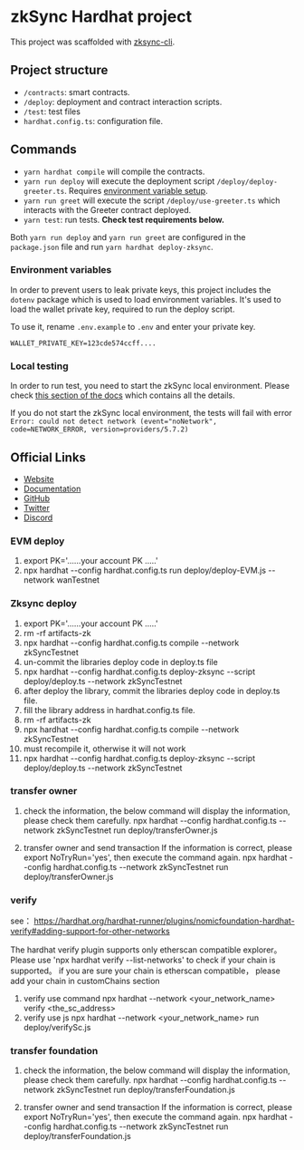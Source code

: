 # zkSync Hardhat project

This project was scaffolded with [zksync-cli](https://github.com/matter-labs/zksync-cli).

## Project structure

- `/contracts`: smart contracts.
- `/deploy`: deployment and contract interaction scripts.
- `/test`: test files
- `hardhat.config.ts`: configuration file.

## Commands

- `yarn hardhat compile` will compile the contracts.
- `yarn run deploy` will execute the deployment script `/deploy/deploy-greeter.ts`. Requires [environment variable setup](#environment-variables).
- `yarn run greet` will execute the script `/deploy/use-greeter.ts` which interacts with the Greeter contract deployed.
- `yarn test`: run tests. **Check test requirements below.**

Both `yarn run deploy` and `yarn run greet` are configured in the `package.json` file and run `yarn hardhat deploy-zksync`.

### Environment variables

In order to prevent users to leak private keys, this project includes the `dotenv` package which is used to load environment variables. It's used to load the wallet private key, required to run the deploy script.

To use it, rename `.env.example` to `.env` and enter your private key.

```
WALLET_PRIVATE_KEY=123cde574ccff....
```

### Local testing

In order to run test, you need to start the zkSync local environment. Please check [this section of the docs](https://v2-docs.zksync.io/api/hardhat/testing.html#prerequisites) which contains all the details.

If you do not start the zkSync local environment, the tests will fail with error `Error: could not detect network (event="noNetwork", code=NETWORK_ERROR, version=providers/5.7.2)`

## Official Links

- [Website](https://zksync.io/)
- [Documentation](https://v2-docs.zksync.io/dev/)
- [GitHub](https://github.com/matter-labs)
- [Twitter](https://twitter.com/zksync)
- [Discord](https://discord.gg/nMaPGrDDwk)

### EVM deploy
1. export PK='......your account PK .....'   
2. npx hardhat --config hardhat.config.ts   run deploy/deploy-EVM.js --network wanTestnet

### Zksync deploy
1. export PK='......your account PK .....'  
2. rm -rf artifacts-zk
3. npx hardhat --config hardhat.config.ts compile --network zkSyncTestnet
4. un-commit the libraries deploy code in deploy.ts file
5. npx hardhat --config hardhat.config.ts deploy-zksync --script deploy/deploy.ts --network zkSyncTestnet
6. after deploy the library, commit the libraries deploy code in deploy.ts file.
7. fill the library address in hardhat.config.ts file.
8. rm -rf artifacts-zk
9. npx hardhat --config hardhat.config.ts compile --network zkSyncTestnet
10. must recompile it, otherwise it will not work
11. npx hardhat --config hardhat.config.ts deploy-zksync --script deploy/deploy.ts --network zkSyncTestnet

### transfer owner

1. check the information, the below command will display the information, please check them carefully.
npx hardhat --config hardhat.config.ts --network zkSyncTestnet run deploy/transferOwner.js

2. transfer owner and send transaction
If the information is correct, please export NoTryRun='yes', then execute the command again.
npx hardhat --config hardhat.config.ts --network zkSyncTestnet run deploy/transferOwner.js

### verify
see： https://hardhat.org/hardhat-runner/plugins/nomicfoundation-hardhat-verify#adding-support-for-other-networks

The hardhat verify plugin supports only etherscan compatible explorer。
Please use 'npx hardhat verify --list-networks' to check if your chain is supported。
if you are sure your chain is etherscan compatible， please add your chain in customChains section   
1. verify use command
npx hardhat --network <your_network_name> verify <the_sc_address>
2. verify use js
npx hardhat --network <your_network_name> run deploy/verifySc.js 

### transfer foundation 

1. check the information, the below command will display the information, please check them carefully.
npx hardhat --config hardhat.config.ts --network zkSyncTestnet run deploy/transferFoundation.js

2. transfer owner and send transaction
If the information is correct, please export NoTryRun='yes', then execute the command again.
npx hardhat --config hardhat.config.ts --network zkSyncTestnet run deploy/transferFoundation.js
